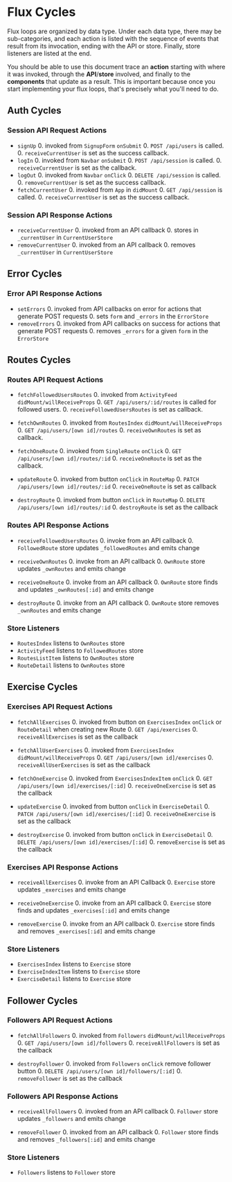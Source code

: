 # Flux Cycles

Flux loops are organized by data type. Under each data type, there may
be sub-categories, and each action is listed with the sequence of events
that result from its invocation, ending with the API or store. Finally,
store listeners are listed at the end.

You should be able to use this document trace an **action** starting
with where it was invoked, through the **API**/**store** involved, and
finally to the **components** that update as a result. This is important
because once you start implementing your flux loops, that's precisely
what you'll need to do.

## Auth Cycles

### Session API Request Actions

* `signUp`
  0. invoked from `SignupForm` `onSubmit`
  0. `POST /api/users` is called.
  0. `receiveCurrentUser` is set as the success callback.
* `logIn`
  0. invoked from `Navbar` `onSubmit`
  0. `POST /api/session` is called.
  0. `receiveCurrentUser` is set as the callback.
* `logOut`
  0. invoked from `Navbar` `onClick`
  0. `DELETE /api/session` is called.
  0. `removeCurrentUser` is set as the success callback.
* `fetchCurrentUser`
  0. invoked from `App` in `didMount`
  0. `GET /api/session` is called.
  0. `receiveCurrentUser` is set as the success callback.

### Session API Response Actions

* `receiveCurrentUser`
  0. invoked from an API callback
  0. stores in `_currentUser` in `CurrentUserStore`
* `removeCurrentUser`
  0. invoked from an API callback
  0. removes `_currentUser` in `CurrentUserStore`

## Error Cycles

### Error API Response Actions
* `setErrors`
  0. invoked from API callbacks on error for actions that generate POST requests
  0. sets `form` and `_errors` in the `ErrorStore`
* `removeErrors`
  0. invoked from API callbacks on success for actions that generate POST requests
  0. removes `_errors` for a given `form` in the `ErrorStore`

## Routes Cycles

### Routes API Request Actions

* `fetchFollowedUsersRoutes`
  0. invoked from `ActivityFeed` `didMount/willReceiveProps`
  0. `GET /api/users/:id/routes` is called for followed users.
  0. `receiveFollowedUsersRoutes` is set as callback.

* `fetchOwnRoutes`
  0. invoked from `RoutesIndex` `didMount/willReceiveProps`
  0. `GET /api/users/[own id]/routes`
  0. `receiveOwnRoutes` is set as callback.

* `fetchOneRoute`
  0. invoked from `SingleRoute` `onClick`
  0. `GET /api/users/[own id]/routes/:id`
  0. `receiveOneRoute` is set as the callback.

* `updateRoute`
  0. invoked from button `onClick` in `RouteMap`
  0. `PATCH /api/users/[own id]/routes/:id`
  0. `receiveOneRoute` is set as callback

* `destroyRoute`
  0. invoked from button `onClick` in `RouteMap`
  0. `DELETE /api/users/[own id]/routes/:id`
  0. `destroyRoute` is set as the callback

### Routes API Response Actions

* `receiveFollowedUsersRoutes`
  0. invoke from an API callback
  0. `FollowedRoute` store updates `_followedRoutes` and emits change

* `receiveOwnRoutes`
  0. invoke from an API callback
  0. `OwnRoute` store  updates `_ownRoutes` and emits change

* `receiveOneRoute`
  0. invoke from an API callback
  0. `OwnRoute` store finds and updates `_ownRoutes[:id]` and emits change

* `destroyRoute`
  0. invoke from an API callback
  0. `OwnRoute` store removes `_ownRoutes` and emits change

### Store Listeners

* `RoutesIndex` listens to `OwnRoutes` store
* `ActivityFeed` listens to `FollowedRoutes` store
* `RoutesListItem` listens to `OwnRoutes` store
* `RouteDetail` listens to `OwnRoutes` store


## Exercise Cycles

### Exercises API Request Actions

* `fetchAllExercises`
  0. invoked from button on `ExercisesIndex` `onClick` or `RouteDetail` when creating new Route
  0. `GET /api/exercises`
  0. `receiveAllExercises` is set as the callback

* `fetchAllUserExercises`
  0. invoked from `ExercisesIndex` `didMount/willReceiveProps`
  0. `GET /api/users/[own id]/exercises`
  0. `receiveAllUserExercises` is set as the callback

* `fetchOneExercise`
  0. invoked from `ExercisesIndexItem` `onClick`
  0. `GET /api/users/[own id]/exercises/[:id]`
  0. `receiveOneExercise` is set as the callback

* `updateExercise`
  0. invoked from button `onClick` in `ExerciseDetail`
  0. `PATCH /api/users/[own id]/exercises/[:id]`
  0. `receiveOneExercise` is set as the callback

* `destroyExercise`
  0. invoked from button `onClick` in `ExerciseDetail`
  0. `DELETE /api/users/[own id]/exercises/[:id]`
  0. `removeExercise` is set as the callback

### Exercises API Response Actions

* `receiveAllExercises`
  0. invoke from an API Callback
  0. `Exercise` store updates `_exercises` and emits change

* `receiveOneExercise`
  0. invoke from an API callback
  0. `Exercise` store finds and updates `_exercises[:id]` and emits change

* `removeExercise`
  0. invoke from an API callback
  0. `Exercise` store finds and removes `_exercises[:id]` and emits change

### Store Listeners

* `ExercisesIndex` listens to `Exercise` store
* `ExerciseIndexItem` listens to `Exercise` store
* `ExerciseDetail` listens to `Exercise` store

## Follower Cycles

### Followers API Request Actions

* `fetchAllFollowers`
  0. invoked from `Followers` `didMount/willReceiveProps`
  0. `GET /api/users/[own id]/followers`
  0. `receiveAllFollowers` is set as the callback

* `destroyFollower`
  0. invoked from `Followers` `onClick` remove follower button
  0. `DELETE /api/users/[own id]/followers/[:id]`
  0. `removeFollower` is set as the callback

### Followers API Response Actions

* `receiveAllFollowers`
  0. invoked from an API callback
  0. `Follower` store updates `_followers` and emits change

* `removeFollower`
  0. invoked from an API callback
  0. `Follower` store finds and removes `_followers[:id]` and emits change

### Store Listeners  

* `Followers` listens to `Follower` store
